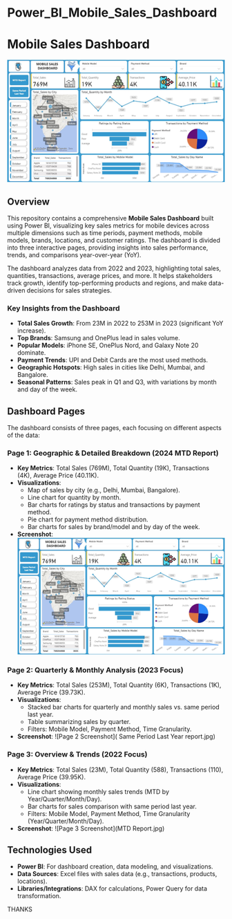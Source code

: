 # Power_BI_Mobile_Sales_Dashboard

# Mobile Sales Dashboard

![Mobile Sales Dashboard Banner](Dashboard.jpg) <!-- Replace with actual banner if available -->

## Overview

This repository contains a comprehensive **Mobile Sales Dashboard** built using Power BI, visualizing key sales metrics for mobile devices across multiple dimensions such as time periods, payment methods, mobile models, brands, locations, and customer ratings. The dashboard is divided into three interactive pages, providing insights into sales performance, trends, and comparisons year-over-year (YoY).

The dashboard analyzes data from 2022 and 2023, highlighting total sales, quantities, transactions, average prices, and more. It helps stakeholders track growth, identify top-performing products and regions, and make data-driven decisions for sales strategies.

### Key Insights from the Dashboard
- **Total Sales Growth**: From 23M in 2022 to 253M in 2023 (significant YoY increase).
- **Top Brands**: Samsung and OnePlus lead in sales volume.
- **Popular Models**: iPhone SE, OnePlus Nord, and Galaxy Note 20 dominate.
- **Payment Trends**: UPI and Debit Cards are the most used methods.
- **Geographic Hotspots**: High sales in cities like Delhi, Mumbai, and Bangalore.
- **Seasonal Patterns**: Sales peak in Q1 and Q3, with variations by month and day of the week.

## Dashboard Pages

The dashboard consists of three pages, each focusing on different aspects of the data:

### Page 1: Geographic & Detailed Breakdown (2024 MTD Report)
- **Key Metrics**: Total Sales (769M), Total Quantity (19K), Transactions (4K), Average Price (40.11K).
- **Visualizations**:
  - Map of sales by city (e.g., Delhi, Mumbai, Bangalore).
  - Line chart for quantity by month.
  - Bar charts for ratings by status and transactions by payment method.
  - Pie chart for payment method distribution.
  - Bar charts for sales by brand/model and by day of the week.
- **Screenshot**:
  ![Page 1 Screenshot](Dashboard.jpg)

### Page 2: Quarterly & Monthly Analysis (2023 Focus)
- **Key Metrics**: Total Sales (253M), Total Quantity (6K), Transactions (1K), Average Price (39.73K).
- **Visualizations**:
  - Stacked bar charts for quarterly and monthly sales vs. same period last year.
  - Table summarizing sales by quarter.
  - Filters: Mobile Model, Payment Method, Time Granularity.
- **Screenshot**:
  ![Page 2 Screenshot]( Same Period Last Year report.jpg)

### Page 3:  Overview & Trends (2022 Focus)
- **Key Metrics**: Total Sales (23M), Total Quantity (588), Transactions (110), Average Price (39.95K).
- **Visualizations**:
  - Line chart showing monthly sales trends (MTD by Year/Quarter/Month/Day).
  - Bar charts for sales comparison with same period last year.
  - Filters: Mobile Model, Payment Method, Time Granularity (Year/Quarter/Month/Day).
- **Screenshot**:
  ![Page 3 Screenshot](MTD Report.jpg) 


## Technologies Used
- **Power BI**: For dashboard creation, data modeling, and visualizations.
- **Data Sources**: Excel files with sales data (e.g., transactions, products, locations). 
- **Libraries/Integrations**: DAX for calculations, Power Query for data transformation.




THANKS 
